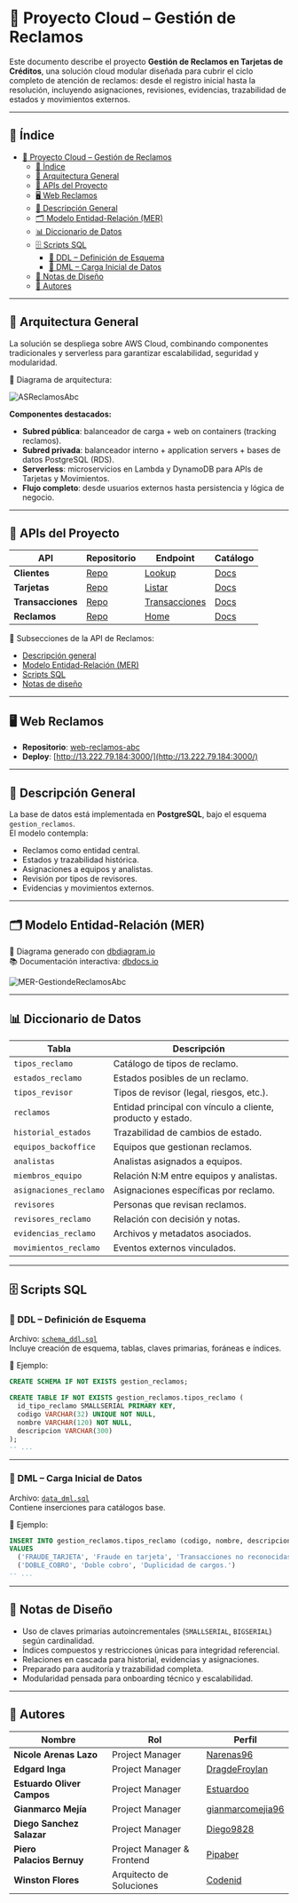 # 📑 Proyecto Cloud – Gestión de Reclamos

Este documento describe el proyecto **Gestión de Reclamos en Tarjetas de Créditos**, una solución cloud modular diseñada para cubrir el ciclo completo de atención de reclamos: desde el registro inicial hasta la resolución, incluyendo asignaciones, revisiones, evidencias, trazabilidad de estados y movimientos externos.

---

## 📌 Índice

- [📑 Proyecto Cloud – Gestión de Reclamos](#-proyecto-cloud--gestión-de-reclamos)
  - [📌 Índice](#-índice)
  - [🔧 Arquitectura General](#-arquitectura-general)
  - [🧩 APIs del Proyecto](#-apis-del-proyecto)
  - [🖥️ Web Reclamos](#️-web-reclamos)
  - [📝 Descripción General](#-descripción-general)
  - [🗂 Modelo Entidad-Relación (MER)](#-modelo-entidad-relación-mer)
  - [📊 Diccionario de Datos](#-diccionario-de-datos)
  - [🗄 Scripts SQL](#-scripts-sql)
    - [📁 DDL – Definición de Esquema](#-ddl--definición-de-esquema)
    - [📁 DML – Carga Inicial de Datos](#-dml--carga-inicial-de-datos)
  - [📌 Notas de Diseño](#-notas-de-diseño)
  - [👥 Autores](#-autores)

---

## 🔧 Arquitectura General

La solución se despliega sobre AWS Cloud, combinando componentes tradicionales y serverless para garantizar escalabilidad, seguridad y modularidad.

📌 Diagrama de arquitectura:

![ASReclamosAbc](./docs/as-reclamos.svg)

**Componentes destacados:**

- **Subred pública**: balanceador de carga + web on containers (tracking reclamos).
- **Subred privada**: balanceador interno + application servers + bases de datos PostgreSQL (RDS).
- **Serverless**: microservicios en Lambda y DynamoDB para APIs de Tarjetas y Movimientos.
- **Flujo completo**: desde usuarios externos hasta persistencia y lógica de negocio.

---

## 🧩 APIs del Proyecto

| API             | Repositorio | Endpoint | Catálogo |
|----------------|-------------|----------|----------|
| **Clientes**    | [Repo](https://github.com/Codenid/api-clientes-abc) | [Lookup](http://52.1.53.185:8000/api/clientes/lookup) | [Docs](http://52.1.53.185:8000/docs) |
| **Tarjetas**    | [Repo](https://github.com/Codenid/api-tarjetas-abc) | [Listar](https://ugl4isqmt3.execute-api.us-east-1.amazonaws.com/dev/tarjetas/listar) | [Docs](https://ugl4isqmt3.execute-api.us-east-1.amazonaws.com/dev/tarjetas/listar) |
| **Transacciones** | [Repo](https://github.com/Codenid/api-transacciones-abc) | [Transacciones](https://aln4z3dlj1.execute-api.us-east-1.amazonaws.com/transacciones/) | [Docs](https://aln4z3dlj1.execute-api.us-east-1.amazonaws.com/transacciones/) |
| **Reclamos**    | [Repo](https://github.com/Codenid/api-reclamos-abc) | [Home](http://13.222.79.184:8001/) | [Docs](http://13.222.79.184:8001/docs) |

📎 Subsecciones de la API de Reclamos:
- [Descripción general](#-descripción-general)
- [Modelo Entidad-Relación (MER)](#-modelo-entidad-relación-mer)
- [Scripts SQL](#-scripts-sql)
- [Notas de diseño](#-notas-de-diseño)

---

## 🖥️ Web Reclamos

- **Repositorio**: [web-reclamos-abc](https://github.com/Codenid/web-reclamos-abc)
- **Deploy**: [http://13.222.79.184:3000/](http://13.222.79.184:3000/)

---

## 📝 Descripción General

La base de datos está implementada en **PostgreSQL**, bajo el esquema `gestion_reclamos`.  
El modelo contempla:

- Reclamos como entidad central.
- Estados y trazabilidad histórica.
- Asignaciones a equipos y analistas.
- Revisión por tipos de revisores.
- Evidencias y movimientos externos.

---

## 🗂 Modelo Entidad-Relación (MER)

📌 Diagrama generado con [dbdiagram.io](https://dbdiagram.io/)  
📚 Documentación interactiva: [dbdocs.io](https://dbdocs.io/winstonflores30/Prj-Reclamos-Core)

![MER-GestiondeReclamosAbc](./docs/mer-gestion-reclamos.svg)

---

## 📊 Diccionario de Datos

| Tabla | Descripción |
|-------|-------------|
| `tipos_reclamo` | Catálogo de tipos de reclamo. |
| `estados_reclamo` | Estados posibles de un reclamo. |
| `tipos_revisor` | Tipos de revisor (legal, riesgos, etc.). |
| `reclamos` | Entidad principal con vínculo a cliente, producto y estado. |
| `historial_estados` | Trazabilidad de cambios de estado. |
| `equipos_backoffice` | Equipos que gestionan reclamos. |
| `analistas` | Analistas asignados a equipos. |
| `miembros_equipo` | Relación N:M entre equipos y analistas. |
| `asignaciones_reclamo` | Asignaciones específicas por reclamo. |
| `revisores` | Personas que revisan reclamos. |
| `revisores_reclamo` | Relación con decisión y notas. |
| `evidencias_reclamo` | Archivos y metadatos asociados. |
| `movimientos_reclamo` | Eventos externos vinculados. |

---

## 🗄 Scripts SQL

### 📁 DDL – Definición de Esquema

Archivo: [`schema_ddl.sql`](./scripts/schema_ddl.sql)  
Incluye creación de esquema, tablas, claves primarias, foráneas e índices.

📌 Ejemplo:
```sql
CREATE SCHEMA IF NOT EXISTS gestion_reclamos;

CREATE TABLE IF NOT EXISTS gestion_reclamos.tipos_reclamo (
  id_tipo_reclamo SMALLSERIAL PRIMARY KEY,
  codigo VARCHAR(32) UNIQUE NOT NULL,
  nombre VARCHAR(120) NOT NULL,
  descripcion VARCHAR(300)
);
-- ...
```

---

### 📁 DML – Carga Inicial de Datos

Archivo: [`data_dml.sql`](./scripts/data_dml.sql)  
Contiene inserciones para catálogos base.

📌 Ejemplo:
```sql
INSERT INTO gestion_reclamos.tipos_reclamo (codigo, nombre, descripcion)
VALUES
  ('FRAUDE_TARJETA', 'Fraude en tarjeta', 'Transacciones no reconocidas.'),
  ('DOBLE_COBRO', 'Doble cobro', 'Duplicidad de cargos.')
-- ...
```

---

## 📌 Notas de Diseño

- Uso de claves primarias autoincrementales (`SMALLSERIAL`, `BIGSERIAL`) según cardinalidad.
- Índices compuestos y restricciones únicas para integridad referencial.
- Relaciones en cascada para historial, evidencias y asignaciones.
- Preparado para auditoría y trazabilidad completa.
- Modularidad pensada para onboarding técnico y escalabilidad.

---

## 👥 Autores

| Nombre | Rol | Perfil |
|--------|-----|--------|
| **Nicole Arenas Lazo** | Project Manager | [Narenas96](https://github.com/narenas96) |
| **Edgard Inga** | Project Manager | [DragdeFroylan](https://github.com/DragdeFroylan) |
| **Estuardo Oliver Campos** | Project Manager | [Estuardoo](https://github.com/estuardoo) |
| **Gianmarco Mejía** | Project Manager | [gianmarcomejia96](https://github.com/gianmarcomejia96) |
| **Diego Sanchez Salazar** | Project Manager | [Diego9828](https://github.com/Diego9828) |
| **Piero Palacios Bernuy** | Project Manager & Frontend | [Pipaber](https://github.com/pipaber) |
| **Winston Flores** | Arquitecto de Soluciones | [Codenid](https://github.com/Codenid) |
